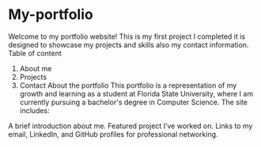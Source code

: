 # My-portfolio
Welcome to my portfolio website! This is my first project I completed it is designed to showcase my projects and skills also my contact information.
Table of content
1. About me
2. Projects
3. Contact
About the portfolio
This portfolio is a representation of my growth and learning as a student at Florida State University, where I am currently pursuing a bachelor's degree in Computer Science. The site includes:

A brief introduction about me.
Featured project I’ve worked on.
Links to my email, LinkedIn, and GitHub profiles for professional networking.
